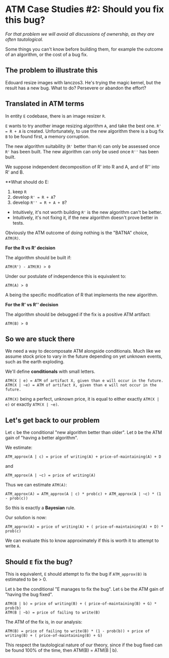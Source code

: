 # ATM Case Studies #2: Should you fix this bug?

_For that problem we will avoid all discussions of ownership, as they are often tautological._

Some things you can't know before building them, for example the outcome of an algorithm, or the cost of a bug fix.


## The problem to illustrate this

Edouard resize images with lanczos3. He's trying the magic kernel, but the result has a new bug. What to do? Persevere or abandon the effort?


## Translated in ATM terms

In entity `E` codebase, there is an image resizer `R`.

`E` wants to try another image resizing algorithm `A`, and take the best one. `R' = R + A` is created.
Unfortunately, to use the new algorithm there is a bug fix `B` to be found first, a memory corruption.

The new algorithm suitability (`R'` better than `R`) can only be assessed once `R'` has been built.
The new algorithm can only be used once `R''` has been built.

We suppose independent decomposition of R' into R and A, and of R'' into R' and B.

**What should do E:
  1. keep `R`
  2. develop `R' = R + A`?
  3. develop `R'' = R + A + B`?

- Intuitively, it's not worth building `R'` is the new algorithm can't be better.
- Intuitively, it's not fixing it, if the new algorithm doesn't prove better in tests.


Obviously the ATM outcome of doing nothing is the "BATNA" choice, `ATM(R)`.


**For the R vs R' decision**

The algorithm should be built if:
```
ATM(R') - ATM(R) > 0
```

Under our postulate of independence this is equivalent to:
```
ATM(A) > 0
```

A being the specific modification of R that implements the new algorithm.


**For the R' vs R'' decision**

The algorithm should be debugged if the fix is a positive ATM artifact:
```
ATM(B) > 0
```


## So we are stuck there

We need a way to decomposate ATM alongside conditionals.
Much like we assume stock price to vary in the future depending on yet unknown events, such as the earth exploding.

We'll define **conditionals** with small letters.
```
ATM(X | e) = ATM of artifact X, given than e will occur in the future.
ATM(X | ~e) = ATM of artifact X, given than e will not occur in the future.
```

`ATM(X)` being a perfect, unknown price, it is equal to either exactly `ATM(X | e)` or exactly `ATM(X | ~e)`.


## Let's get back to our problem

Let `c` be the conditional "new algorithm better than older".
Let `D` be the ATM gain of "having a better algorithm".

We estimate:
```
ATM_approx(A | c) = price of writing(A) + price-of-maintaining(A) + D
```

and

```
ATM_approx(A | ~c) = price of writing(A)
```

Thus we can estimate `ATM(A)`:
```
ATM_approx(A) = ATM_approx(A | c) * prob(c) + ATM_approx(A | ~c) * (1 - prob(c))
```

So this is exactly a **Bayesian** rule.

Our solution is now:

```
ATM_approx(A) = price of writing(A) + ( price-of-maintaining(A) + D) * prob(c)
```

We can evaluate this to know approximately if this is worth it to attempt to write `A`.



## Should `E` fix the bug?

This is equivalent, `E` should attempt to fix the bug if `ATM_approx(B)` is estimated to be > 0.


Let `b` be the conditional "E manages to fix the bug".
Let `G` be the ATM gain of "having the bug fixed".
```
ATM(B | b) = price of writing(B) + ( price-of-maintaining(B) + G) * prob(b)
ATM(B | ~b) = price of failing to write(B)
```

The ATM of the fix is, in our analysis:
```
ATM(B) = price of failing to write(B) * (1 - prob(b)) + price of writing(B) + ( price-of-maintaining(B) + G)
```

This respect the tautological nature of our theory, since if the bug fixed can be found 100% of the time, then ATM(B) = ATM(B | b).

